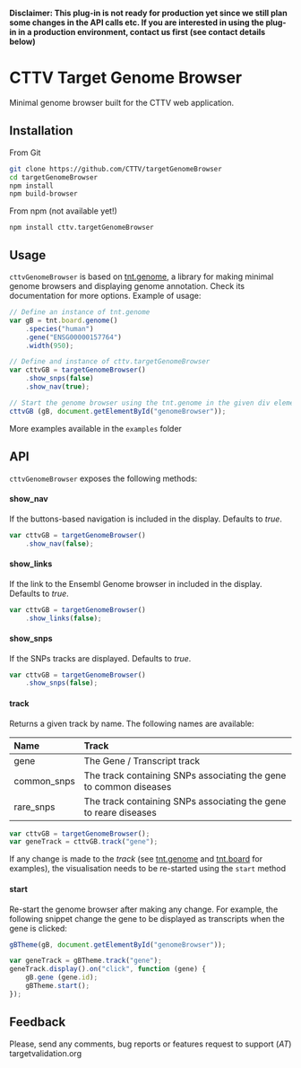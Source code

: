 **Disclaimer: This plug-in is not ready for production yet since we still plan some changes in the API calls etc.
If you are interested in using the plug-in in a production environment, contact us first (see contact details below)**

# CTTV Target Genome Browser

Minimal genome browser built for the CTTV web application.


## Installation

From Git

````bash
git clone https://github.com/CTTV/targetGenomeBrowser
cd targetGenomeBrowser
npm install
npm build-browser
````

From npm (not available yet!)
````
npm install cttv.targetGenomeBrowser
````

## Usage

`cttvGenomeBrowser` is based on [tnt.genome](https://github.com/emepyc/tnt.genome), a library for making minimal genome browsers and displaying genome annotation. Check its documentation for more options.
Example of usage:

````javascript
// Define an instance of tnt.genome
var gB = tnt.board.genome()
    .species("human")
    .gene("ENSG00000157764")
    .width(950);

// Define and instance of cttv.targetGenomeBrowser
var cttvGB = targetGenomeBrowser()
    .show_snps(false)
    .show_nav(true);

// Start the genome browser using the tnt.genome in the given div element
cttvGB (gB, document.getElementById("genomeBrowser"));
````
More examples available in the `examples` folder

## API

`cttvGenomeBrowser` exposes the following methods:

#### show_nav
If the buttons-based navigation is included in the display. Defaults to _true_.

````javascript
var cttvGB = targetGenomeBrowser()
    .show_nav(false);
````

#### show_links
If the link to the Ensembl Genome browser in included in the display. Defaults to _true_.

````javascript
var cttvGB = targetGenomeBrowser()
    .show_links(false);
````

#### show_snps
If the SNPs tracks are displayed. Defaults to _true_.

````javascript
var cttvGB = targetGenomeBrowser()
    .show_snps(false);
````


#### track
Returns a given track by name. The following names are available:

| Name           | Track                                                             |
| :------------- | :--------------------------------                                 |
| gene           | The Gene / Transcript track                                       |
| common_snps    | The track containing SNPs associating the gene to common diseases |
| rare_snps      | The track containing SNPs associating the gene to reare diseases  |


````javascript
var cttvGB = targetGenomeBrowser();
var geneTrack = cttvGB.track("gene");
````

If any change is made to the _track_ (see [tnt.genome](https://github.com/emepyc/tnt.genome) and [tnt.board](https://github.com/emepyc/tnt.board) for examples), the visualisation needs to be re-started using the `start` method

#### start
Re-start the genome browser after making any change. For example, the following snippet change the gene to be displayed as transcripts when the gene is clicked:

````javascript
gBTheme(gB, document.getElementById("genomeBrowser"));

var geneTrack = gBTheme.track("gene");
geneTrack.display().on("click", function (gene) {
    gB.gene (gene.id);
    gBTheme.start();
});
````

## Feedback

Please, send any comments, bug reports or features request to support  (_AT_) targetvalidation.org
